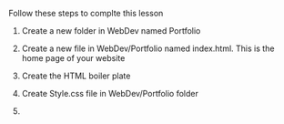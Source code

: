 Follow these steps to complte this lesson

1. Create a new folder in WebDev named Portfolio

2. Create a new file in WebDev/Portfolio named index.html. This is the home page of your website

3. Create the HTML boiler plate

4. Create Style.css file in WebDev/Portfolio folder

5. 